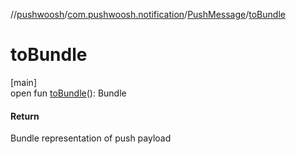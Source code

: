 //[pushwoosh](../../../index.md)/[com.pushwoosh.notification](../index.md)/[PushMessage](index.md)/[toBundle](to-bundle.md)

# toBundle

[main]\
open fun [toBundle](to-bundle.md)(): Bundle

#### Return

Bundle representation of push payload
